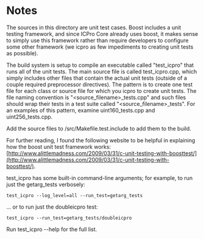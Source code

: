 # Notes
The sources in this directory are unit test cases.  Boost includes a
unit testing framework, and since ICPro Core already uses boost, it makes
sense to simply use this framework rather than require developers to
configure some other framework (we icpro as few impediments to creating
unit tests as possible).

The build system is setup to compile an executable called "test_icpro"
that runs all of the unit tests.  The main source file is called
test_icpro.cpp, which simply includes other files that contain the
actual unit tests (outside of a couple required preprocessor
directives).  The pattern is to create one test file for each class or
source file for which you icpro to create unit tests.  The file naming
convention is "<source_filename>_tests.cpp" and such files should wrap
their tests in a test suite called "<source_filename>_tests".  For an
examples of this pattern, examine uint160_tests.cpp and
uint256_tests.cpp.

Add the source files to /src/Makefile.test.include to add them to the build.

For further reading, I found the following website to be helpful in
explaining how the boost unit test framework works:
[http://www.alittlemadness.com/2009/03/31/c-unit-testing-with-boosttest/](http://www.alittlemadness.com/2009/03/31/c-unit-testing-with-boosttest/).

test_icpro has some built-in command-line arguments; for
example, to run just the getarg_tests verbosely:

    test_icpro --log_level=all --run_test=getarg_tests

... or to run just the doubleicpro test:

    test_icpro --run_test=getarg_tests/doubleicpro

Run  test_icpro --help   for the full list.

